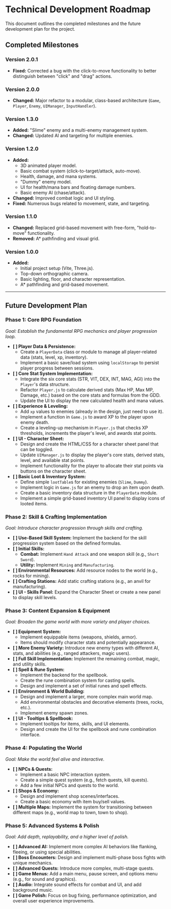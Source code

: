 
# Technical Development Roadmap

This document outlines the completed milestones and the future development plan for the project.

## Completed Milestones

### Version 2.0.1
- **Fixed:** Corrected a bug with the click-to-move functionality to better distinguish between "click" and "drag" actions.

### Version 2.0.0
- **Changed:** Major refactor to a modular, class-based architecture (`Game`, `Player`, `Enemy`, `UIManager`, `InputHandler`).

### Version 1.3.0
- **Added:** "Slime" enemy and a multi-enemy management system.
- **Changed:** Updated AI and targeting for multiple enemies.

### Version 1.2.0
- **Added:**
  - 3D animated player model.
  - Basic combat system (click-to-target/attack, auto-move).
  - Health, damage, and mana systems.
  - "Dummy" enemy model.
  - UI for health/mana bars and floating damage numbers.
  - Basic enemy AI (chase/attack).
- **Changed:** Improved combat logic and UI styling.
- **Fixed:** Numerous bugs related to movement, state, and targeting.

### Version 1.1.0
- **Changed:** Replaced grid-based movement with free-form, "hold-to-move" functionality.
- **Removed:** A* pathfinding and visual grid.

### Version 1.0.0
- **Added:**
  - Initial project setup (Vite, Three.js).
  - Top-down orthographic camera.
  - Basic lighting, floor, and character representation.
  - A* pathfinding and grid-based movement.

---

## Future Development Plan

### Phase 1: Core RPG Foundation
*Goal: Establish the fundamental RPG mechanics and player progression loop.*
- **[ ] Player Data & Persistence:**
    - Create a `PlayerData` class or module to manage all player-related data (stats, level, xp, inventory).
    - Implement a basic save/load system using `localStorage` to persist player progress between sessions.
- **[ ] Core Stat System Implementation:**
    - Integrate the six core stats (STR, VIT, DEX, INT, MAG, AGI) into the `Player`'s data structure.
    - Refactor `Player.js` to calculate derived stats (Max HP, Max MP, Damage, etc.) based on the core stats and formulas from the GDD.
    - Update the UI to display the new calculated health and mana values.
- **[ ] Experience & Leveling:**
    - Add `xp` values to enemies (already in the design, just need to use it).
    - Implement a function in `Game.js` to award XP to the player upon enemy death.
    - Create a leveling-up mechanism in `Player.js` that checks XP thresholds, increments the player's level, and awards stat points.
- **[ ] UI - Character Sheet:**
    - Design and create the HTML/CSS for a character sheet panel that can be toggled.
    - Update `UIManager.js` to display the player's core stats, derived stats, level, and available stat points.
    - Implement functionality for the player to allocate their stat points via buttons on the character sheet.
- **[ ] Basic Loot & Inventory System:**
    - Define simple `lootTable`s for existing enemies (`Slime`, `Dummy`).
    - Implement logic in `Game.js` for an enemy to drop an item upon death.
    - Create a basic inventory data structure in the `PlayerData` module.
    - Implement a simple grid-based inventory UI panel to display icons of looted items.

### Phase 2: Skill & Crafting Implementation
*Goal: Introduce character progression through skills and crafting.*
- **[ ] Use-Based Skill System:** Implement the backend for the skill progression system based on the defined formulas.
- **[ ] Initial Skills:**
    - **Combat:** Implement `Hand Attack` and one weapon skill (e.g., `Short Sword`).
    - **Utility:** Implement `Mining` and `Manufacturing`.
- **[ ] Environmental Resources:** Add resource nodes to the world (e.g., rocks for mining).
- **[ ] Crafting Stations:** Add static crafting stations (e.g., an anvil for manufacturing).
- **[ ] UI - Skills Panel:** Expand the Character Sheet or create a new panel to display skill levels.

### Phase 3: Content Expansion & Equipment
*Goal: Broaden the game world with more variety and player choices.*
- **[ ] Equipment System:**
    - Implement equippable items (weapons, shields, armor).
    - Items should modify character stats and potentially appearance.
- **[ ] More Enemy Variety:** Introduce new enemy types with different AI, stats, and abilities (e.g., ranged attackers, magic users).
- **[ ] Full Skill Implementation:** Implement the remaining combat, magic, and utility skills.
- **[ ] Spell & Rune System:**
    - Implement the backend for the spellbook.
    - Create the rune combination system for casting spells.
    - Design and implement a set of initial runes and spell effects.
- **[ ] Environment & World Building:**
    - Design and implement a larger, more complex main world map.
    - Add environmental obstacles and decorative elements (trees, rocks, etc.).
    - Implement enemy spawn zones.
- **[ ] UI - Tooltips & Spellbook:**
    - Implement tooltips for items, skills, and UI elements.
    - Design and create the UI for the spellbook and rune combination interface.

### Phase 4: Populating the World
*Goal: Make the world feel alive and interactive.*
- **[ ] NPCs & Quests:**
    - Implement a basic NPC interaction system.
    - Create a simple quest system (e.g., fetch quests, kill quests).
    - Add a few initial NPCs and quests to the world.
- **[ ] Shops & Economy:**
    - Design and implement shop scenes/interfaces.
    - Create a basic economy with item buy/sell values.
- **[ ] Multiple Maps:** Implement the system for transitioning between different maps (e.g., world map to town, town to shop).

### Phase 5: Advanced Systems & Polish
*Goal: Add depth, replayability, and a higher level of polish.*
- **[ ] Advanced AI:** Implement more complex AI behaviors like flanking, fleeing, or using special abilities.
- **[ ] Boss Encounters:** Design and implement multi-phase boss fights with unique mechanics.
- **[ ] Advanced Quests:** Introduce more complex, multi-stage quests.
- **[ ] Game Menus:** Add a main menu, pause screen, and options menu (e.g., for sound and graphics).
- **[ ] Audio:** Integrate sound effects for combat and UI, and add background music.
- **[ ] Game Polish:** Focus on bug fixing, performance optimization, and overall user experience improvements.
